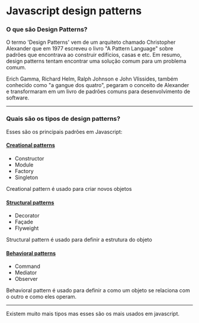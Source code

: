 # Javascript design patterns

### O que são Design Patterns?

O termo 'Design Patterns' vem de um arquiteto chamado Christopher Alexander que em 1977 escreveu o livro "A Pattern Language" sobre padrões que encontrava ao construir edifícios, casas e etc. Em resumo, design patterns tentam encontrar uma solução comum para um problema comum.

Erich Gamma, Richard Helm, Ralph Johnson e John Vlissides, também conhecido como "a gangue dos quatro", pegaram o conceito de Alexander e transformaram em um livro de padrões comuns para desenvolvimento de software.

---

### Quais são os tipos de design patterns?

Esses são os principais padrões em Javascript:


#### [Creational patterns](./1.Creational-design-patterns)
- Constructor
- Module
- Factory
- Singleton

Creational pattern é usado para criar novos objetos

#### [Structural patterns](./2.Structural-design-patterns)
- Decorator
- Façade
- Flyweight

Structural pattern é usado para definir a estrutura do objeto

#### [Behavioral patterns](./3.Behavioral-design-patterns)
- Command
- Mediator
- Observer

Behavioral pattern é usado para definir a como um objeto se relaciona com o outro e como eles operam.

---

Existem muito mais tipos mas esses são os mais usados em javascript.

